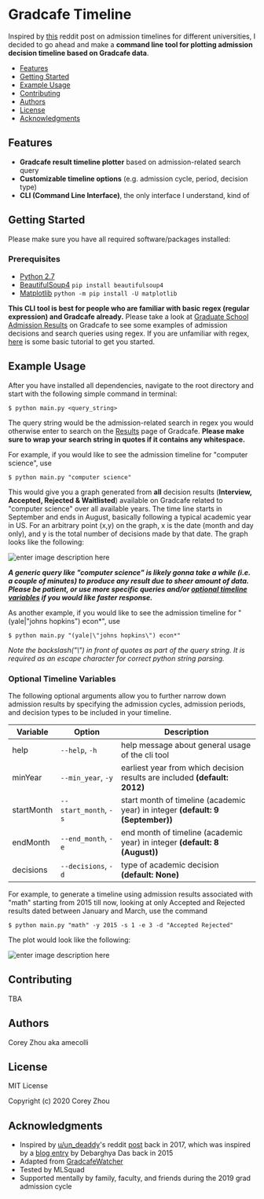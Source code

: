 
# Gradcafe Timeline

Inspired by [this](https://www.reddit.com/r/gradadmissions/comments/7srxxy/decision_timelines_for_particular_universities/) reddit post on admission timelines for different universities, I decided to go ahead and make a **command line tool for plotting admission decision timeline based on Gradcafe data**.

- [Features](#features)
- [Getting Started](#getting-started)
- [Example Usage](#example-usage)
- [Contributing](#contributing)
- [Authors](#authors)
- [License](#license)
- [Acknowledgments](#acknowledgments)

## Features

- **Gradcafe result timeline plotter** based on admission-related search query
- **Customizable timeline options** (e.g. admission cycle, period, decision type)
- **CLI (Command Line Interface)**, the only interface I understand, kind of

## Getting Started

Please make sure you have all required software/packages installed:

### Prerequisites

- [Python 2.7](https://www.python.org/downloads/)
- [BeautifulSoup4](https://pypi.org/project/beautifulsoup4/)  `pip install beautifulsoup4`
- [Matplotlib](https://matplotlib.org/users/installing.html)  `python -m pip install -U matplotlib`

**This CLI tool is best for people who are familiar with basic regex (regular expression) and Gradcafe already.** Please take a look at [Graduate School Admission Results](https://www.thegradcafe.com/survey/) on Gradcafe to see some examples of admission decisions and search queries using regex. If you are unfamiliar with regex, [here](https://medium.com/factory-mind/regex-tutorial-a-simple-cheatsheet-by-examples-649dc1c3f285) is some basic tutorial to get you started.

## Example Usage

After you have installed all dependencies, navigate to the root directory and start with the following simple command in terminal:

``
$ python main.py <query_string>
``

The query string would be the admission-related search in regex you would otherwise enter to search on the [Results](https://www.thegradcafe.com/survey/) page of Gradcafe. **Please make sure to wrap your search string in quotes if it contains any whitespace.**

For example, if you would like to see the admission timeline for "computer science", use

``
$ python main.py "computer science"
``

This would give you a graph generated from **all** decision results (**Interview, Accepted, Rejected & Waitlisted**) available on Gradcafe related to "computer science" over all available years. The time line starts in September and ends in August, basically following a typical academic year in US. For an arbitrary point (x,y) on the graph, x is the date (month and day only), and y is the total number of decisions made by that date. The graph looks like the following:

![enter image description here](https://lh3.googleusercontent.com/pgq7c6zNCbYCwylzoIztFVRqihAfHPIgpUsdLj6nlTc8LFLqGchMKjNoBwQy66PfdQJOGT_QnD3w "example_timeline_cs")

**_A generic query like "computer science" is likely gonna take a while (i.e. a couple of minutes) to produce any result due to sheer amount of data. Please be patient, or use more specific queries and/or [optional timeline variables](#optional-timeline-variables) if you would like faster response._**

As another example, if you would like to see the admission timeline for "(yale|"johns hopkins") econ*", use

``
$ python main.py "(yale|\"johns hopkins\") econ*"
``

*Note the backslash("\\") in front of quotes as part of the query string. It is required as an escape character for correct python string parsing.*

### Optional Timeline Variables

The following optional arguments allow you to further narrow down admission results by specifying the admission cycles, admission periods, and decision types to be included in your timeline.

| Variable | Option | Description |
|--|--|--|
| help | `--help`, `-h` | help message about general usage of the cli tool |
| minYear | `--min_year`, `-y` | earliest year from which decision results are included **(default: 2012)** |
| startMonth | `--start_month`, `-s` | start month of timeline (academic year) in integer **(default: 9 (September))** | 
| endMonth | `--end_month`, `-e` | end month of timeline (academic year) in integer **(default: 8 (August))** |
| decisions | `--decisions`, `-d` | type of academic decision **(default: None)**| 

For example, to generate a timeline using admission results associated with "math" starting from 2015 till now, looking at only Accepted and Rejected results dated between January and March, use the command

``
$ python main.py "math" -y 2015 -s 1 -e 3 -d "Accepted Rejected"
``

The plot would look like the following:

![enter image description here](https://lh3.googleusercontent.com/cdNL6yA6byxkD4_qt4mbLSqAzSA15pwsst_c7Ae2Lguu-gHljqN49SIFFOxXW4nXt9j3evkBLgV_ "example-math-2015-jan-march-ar")
 
## Contributing

TBA

## Authors

Corey Zhou aka amecolli

## License

MIT License

Copyright (c) 2020 Corey Zhou

## Acknowledgments

* Inspired by [u/un_deaddy](https://www.reddit.com/user/un_deaddy)'s reddit [post](https://www.reddit.com/r/gradadmissions/comments/7srxxy/decision_timelines_for_particular_universities/) back in 2017, which was inspired by a [blog entry](http://debarghyadas.com/writes/the-grad-school-statistics-we-never-had/) by Debarghya Das back in 2015
* Adapted from [GradcafeWatcher](https://github.com/utkarshsimha/GradcafeWatcher)
* Tested by MLSquad
* Supported mentally by family, faculty, and friends during the 2019 grad admission cycle

